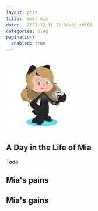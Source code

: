 ```yaml
---
layout: post
title:  meet mia
date:   2022-12-11 12:24:49 +0100
categories: blog
pagination: 
  enabled: true
--- 
```


<img src="../JuMiverse.PNG" width="200" height="200">

## A Day in the Life of Mia

Todo

## Mia's pains

## Mia's gains
